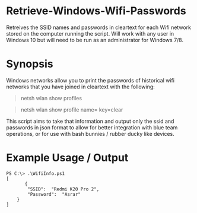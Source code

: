 # Retrieve-Windows-Wifi-Passwords
Retreives the SSID names and passwords in cleartext for each Wifi network stored on the computer running the script. Will work with any user in Windows 10 but will need to be run as an administrator for Windows 7/8.

# Synopsis

Windows networks allow you to print the passwords of historical wifi networks that you have joined in cleartext with the following:

> netsh wlan show profiles

> netsh wlan show profile name=<profile> key=clear

This script aims to  take that information and output only the ssid and passwords in json format to allow for better integration with blue team operations, or for use with bash bunnies / rubber ducky like devices.

# Example Usage / Output
```
PS C:\> .\WifiInfo.ps1
[
       {
        "SSID":  "Redmi K20 Pro 2",
        "Password":  "Asrar"
    }
]
```

